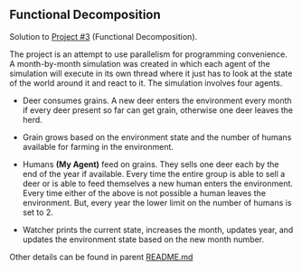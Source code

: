 ## Functional Decomposition

Solution to [Project #3](http://web.engr.oregonstate.edu/~mjb/cs575/Projects/proj03.html) 
(Functional Decomposition).

The project is an attempt to use parallelism for programming convenience. A month-by-month simulation was created in 
which each agent of the simulation will execute in its own thread where it just has to look at the state of the world 
around it and react to it. The simulation involves four agents.

-   Deer consumes grains. A new deer enters the environment every month if every deer present so far can get grain, 
    otherwise one deer leaves the herd.

-   Grain grows based on the environment state and the number of humans available for farming in the environment.

-   Humans **(My Agent)** feed on grains. They sells one deer each by the end of the year if available. Every time the 
    entire group is able to sell a deer or is able to feed themselves a new human enters the environment. Every time 
    either of the above is not possible a human leaves the environment. But, every year the lower limit on the number 
    of humans is set to 2.

-   Watcher prints the current state, increases the month, updates year, and updates the environment state based on the 
    new month number.

Other details can be found in parent [README.md](https://github.com/sudharkj/cs575/blob/master/README.md)
